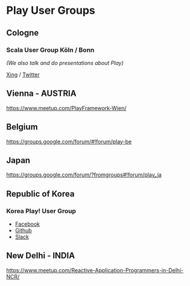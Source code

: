 <!--- Copyright (C) 2009-2019 Lightbend Inc. <https://www.lightbend.com> -->

# Play User Groups

## Cologne

### Scala User Group Köln / Bonn

*(We also talk and do presentations about Play)*

[Xing](https://www.xing.com/communities/groups/scala-user-group-koeln-bonn-1035441) / [Twitter](https://twitter.com/scalacgn)

## Vienna - AUSTRIA

<https://www.meetup.com/PlayFramework-Wien/>

## Belgium

<https://groups.google.com/forum/#!forum/play-be>

## Japan

<https://groups.google.com/forum/?fromgroups#!forum/play_ja>

## Republic of Korea

### Korea Play! User Group

* [Facebook](https://www.facebook.com/groups/playuser)
* [Github](https://github.com/kpug)
* [Slack](https://kpug.slack.com)

## New Delhi - INDIA

<https://www.meetup.com/Reactive-Application-Programmers-in-Delhi-NCR/>
